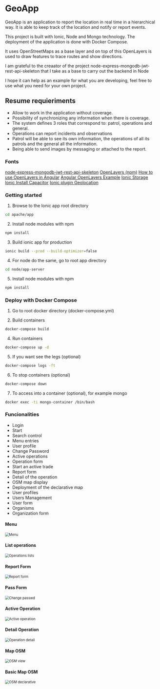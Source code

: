 # GeoApp 

GeoApp is an application to report the location in real time in a hierarchical way. It is able to keep track of the location and notify or report events.

This project is built with Ionic, Node and Mongo technology. The deployment of the application is done with Docker Compose.

It uses OpenStreetMaps as a base layer and on top of this OpenLayers is used to draw features to trace routes and show directions.

I am grateful to the creaator of the project node-express-mongodb-jwt-rest-api-skeleton that I take as a base to carry out the backend in Node

I hope it can help as an example for what you are developing, feel free to use what you need for your own project.

## Resume requieriments

- Allow to work in the application without coverage.
- Possibility of synchronizing any information when there is coverage.
- The system defines 3 roles that correspond to: patrol, operations and general.
- Operations can report incidents and observations
- Patrol will be able to see its own information, the operations of all its patrols and the general all the information.
- Being able to send images by messaging or attached to the report.

### Fonts
[node-express-mongodb-jwt-rest-api-skeleton](https://github.com/davellanedam/node-express-mongodb-jwt-rest-api-skeleton/blob/master/README.md)
[OpenLayers (npm)](https://www.npmjs.com/package/ol)
[How to use OpenLayers in Angular](https://stackoverflow.com/questions/48283679/use-openlayers-4-with-angular-5)
[Angular OpenLayers Example](https://github.com/pzaenger/angular-openlayers)
[Ionic Storage](https://github.com/ionic-team/ionic-storage)
[Ionic Install Capacitor](https://capacitor.ionicframework.com/docs/getting-started/)
[Ionic plugin Geolocation](https://capacitor.ionicframework.com/docs/getting-started/)


### Getting started

1. Browse to the Ionic app root directory

```bash
cd apache/app
```

2. Install node modules with npm

```bash
npm install
```

3. Build ionic app for production

```bash
ionic build --prod --build-optimizer=false
```

4. For node do the same, go to root app directory

```bash
cd node/app-server
```

5. Install node modules with npm

```bash
npm install
```

### Deploy with Docker Compose

1. Go to root docker directory (docker-compose.yml)

2. Build containers

```bash
docker-compose build
```

4. Run containers

```bash
docker-compose up -d
```

5. If you want see the legs (optional)

```bash
docker-compose logs -ft
```

6. To stop containers (optional)

```bash
docker-compose down
```

7. To access into a container (optional), for example mongo

```bash
docker exec -ti mongo-container /bin/bash
```

### Funcionalities

  - Login
  - Start
  - Search control
  - Menu entries
  - User profile
  - Change Password
  - Active operations
  - Operation form
  - Start an active trade
  - Report form
  - Detail of the operation
  - OSM map display
  - Deployment of the declarative map
  - User profiles
  - Users Management
  - User form
  - Organisms
  - Organization form


#### Menu

<img src="img/menu.png" alt="Menu" style="zoom: 80%;" />

#### List operations

<img src="img/inicio-listado-operaciones.png" alt="Operations lists" style="zoom:80%;" />

#### Report Form

<img src="img/formulario-reporte.png" alt="Report form" style="zoom:80%;" />

#### Pass Form

<img src="img/formulario-contraseña.png" alt="Change passwd" style="zoom:80%;" />

#### Active Operation

<img src="img/operacion-activa.png" alt="Active operation" style="zoom:80%;" />

#### Detail Operation

<img src="img/detalle-operacion.png" alt="Operation detail" style="zoom:80%;" />

#### Map OSM

<img src="img/despliegue-mapa.png" alt="OSM view" style="zoom:80%;" />

#### Basic Map OSM

<img src="img/despliegue-mapa-no-osm.png" alt="OSM declarative" style="zoom:80%;" />
